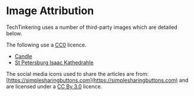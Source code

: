 # Image Attribution
TechTinkering uses a number of third-party images which are detailed below.

The following use a [CC0](https://creativecommons.org/publicdomain/zero/1.0/) licence.

* [Candle](https://www.maxpixel.net/Candlelight-Candle-Mood-Light-Romance-Flame-2631921)
* [St Petersburg Isaac Kathedrahle](https://www.maxpixel.net/St-Petersburg-Isaac-Kathedrahle-World-Heritage-3710243)

The social media icons used to share the articles are from: [https://simplesharingbuttons.com](https://simplesharingbuttons.com) and are licensed under a [CC By 3.0](https://creativecommons.org/licenses/by/3.0/) licence.

